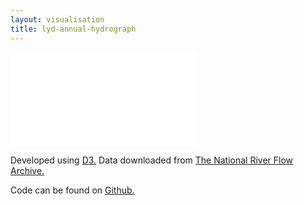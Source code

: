 ```yaml
---
layout: visualisation
title: lyd-annual-hydrograph
---
```

<div class="container">
 <iframe src="/figs/lyd-annual-hydrograph.html" style="border:none;" scrolling="no"></iframe>
 <p>Developed using <a href="https://d3js.org/">D3.</a> Data downloaded from <a href="http://nrfa.ceh.ac.uk/">The National River Flow Archive.</a></p>
 <p>Code can be found on <a href="https://github.com/Batch21/Batch21.github.io/tree/master/figs/lyd-annual-hydrograph.html">Github.</a></p>
</div>